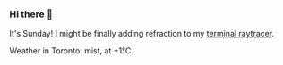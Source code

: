 ### Hi there :wave:

It's Sunday! I might be finally adding refraction to my [terminal raytracer](https://github.com/bewuethr/bash-raytracer).

Weather in Toronto: mist, at +1°C.
